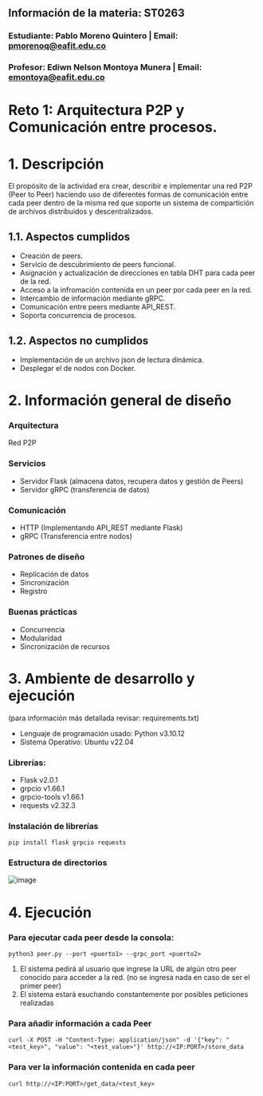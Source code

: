 ## Información de la materia: ST0263
### Estudiante: Pablo Moreno Quintero | Email: pmorenoq@eafit.edu.co
### Profesor: Ediwn Nelson Montoya Munera | Email: emontoya@eafit.edu.co
# Reto 1: Arquitectura P2P y Comunicación entre procesos.
# 1. Descripción
El propósito de la actividad era crear, describir e implementar una red P2P (Peer to Peer) haciendo uso de diferentes formas de comunicación entre cada peer dentro de la misma red que soporte un sistema de compartición de archivos distribuidos y descentralizados.
## 1.1. Aspectos cumplidos 
+ Creación de peers.
+ Servicio de descubrimiento de peers funcional.
+ Asignación y actualización de direcciones en tabla DHT para cada peer de la red.
+ Acceso a la infromación contenida en un peer por cada peer en la red.
+ Intercambio de información mediante gRPC.
+ Comunicación entre peers mediante API_REST.
+ Soporta concurrencia de procesos.
## 1.2. Aspectos no cumplidos
+ Implementación de un archivo json de lectura dinámica.
+ Desplegar el de nodos con Docker.

# 2. Información general de diseño
### Arquitectura 
Red P2P
### Servicios
- Servidor Flask (almacena datos, recupera datos y gestión de Peers)
- Servidor gRPC (transferencia de datos)
### Comunicación
- HTTP (Implementando API_REST mediante Flask)
- gRPC (Transferencia entre nodos)
### Patrones de diseño
- Replicación de datos
- Sincronización
- Registro
### Buenas prácticas 
- Concurrencia
- Modularidad
- Sincronización de recursos

# 3. Ambiente de desarrollo y ejecución
(para información más detallada revisar: requirements.txt)
+ Lenguaje de programación usado: Python v3.10.12
+ Sistema Operativo: Ubuntu v22.04
### Librerías:
+ Flask v2.0.1
+ grpcio v1.66.1
+ grpcio-tools v1.66.1
+ requests v2.32.3
### Instalación de librerías
```
pip install flask grpcio requests
```
### Estructura de directorios
![image](https://github.com/user-attachments/assets/fdddb6b7-bb3f-4633-b3d6-4d19ee1a4192)

# 4. Ejecución
### Para ejecutar cada peer desde la consola:
```
python3 peer.py --port <puerto1> --grpc_port <puerto2>
```
1. El sistema pedirá al usuario que ingrese la URL de algún otro peer conocido para acceder a la red. (no se ingresa nada en caso de ser el primer peer)
2. El sistema estará esuchando constantemente por posibles peticiones realizadas

### Para añadir información a cada Peer
```
curl -X POST -H "Content-Type: application/json" -d '{"key": "<test_key>", "value": "<test_value>"}' http://<IP:PORT>/store_data
```
### Para ver la información contenida en cada peer
```
curl http://<IP:PORT>/get_data/<test_key>
```
